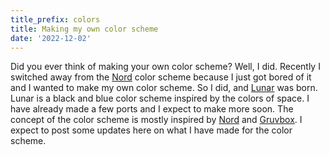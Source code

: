 ```yaml
---
title_prefix: colors
title: Making my own color scheme
date: '2022-12-02'
---
```


Did you ever think of making your own color scheme? Well, I did. Recently I switched away from the [Nord](https://nordtheme.com) color scheme because I just got bored of it and I wanted to make my own color scheme.
So I did, and [Lunar](https://github.com/lunar-theme) was born. Lunar is a black and blue color scheme inspired by the colors of space. I have already made a few ports and I expect to make more soon. The concept of the color scheme is mostly inspired by [Nord](https://nordtheme.com) and [Gruvbox](https://github.com/morhetz/gruvbox).
I expect to post some updates here on what I have made for the color scheme.
